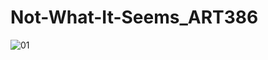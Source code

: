 # Not-What-It-Seems_ART386
![01](https://user-images.githubusercontent.com/104939052/166822103-073b3041-3d78-4c8a-8cd1-ea81939a51ed.jpeg)
